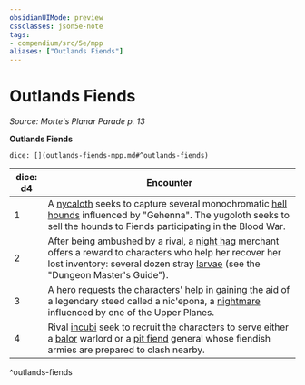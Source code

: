 ```yaml
---
obsidianUIMode: preview
cssclasses: json5e-note
tags:
- compendium/src/5e/mpp
aliases: ["Outlands Fiends"]
---
```

# Outlands Fiends
*Source: Morte's Planar Parade p. 13* 

**Outlands Fiends**

`dice: [](outlands-fiends-mpp.md#^outlands-fiends)`

| dice: d4 | Encounter |
|----------|-----------|
| 1 | A [nycaloth](/Systems/5e/bestiary/fiend/nycaloth.md) seeks to capture several monochromatic [hell hounds](/Systems/5e/bestiary/fiend/hell-hound.md) influenced by "Gehenna". The yugoloth seeks to sell the hounds to Fiends participating in the Blood War. |
| 2 | After being ambushed by a rival, a [night hag](/Systems/5e/bestiary/fiend/night-hag.md) merchant offers a reward to characters who help her recover her lost inventory: several dozen stray [larvae](/Systems/5e/bestiary/fiend/larva-dmg.md) (see the "Dungeon Master's Guide"). |
| 3 | A hero requests the characters' help in gaining the aid of a legendary steed called a nic'epona, a [nightmare](/Systems/5e/bestiary/fiend/nightmare.md) influenced by one of the Upper Planes. |
| 4 | Rival [incubi](/Systems/5e/bestiary/fiend/incubus.md) seek to recruit the characters to serve either a [balor](/Systems/5e/bestiary/fiend/balor.md) warlord or a [pit fiend](/Systems/5e/bestiary/fiend/pit-fiend.md) general whose fiendish armies are prepared to clash nearby. |
^outlands-fiends